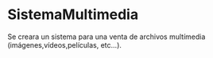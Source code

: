 # SistemaMultimedia
Se creara un sistema para una venta de archivos multímedia (imágenes,vídeos,películas, etc...). 

